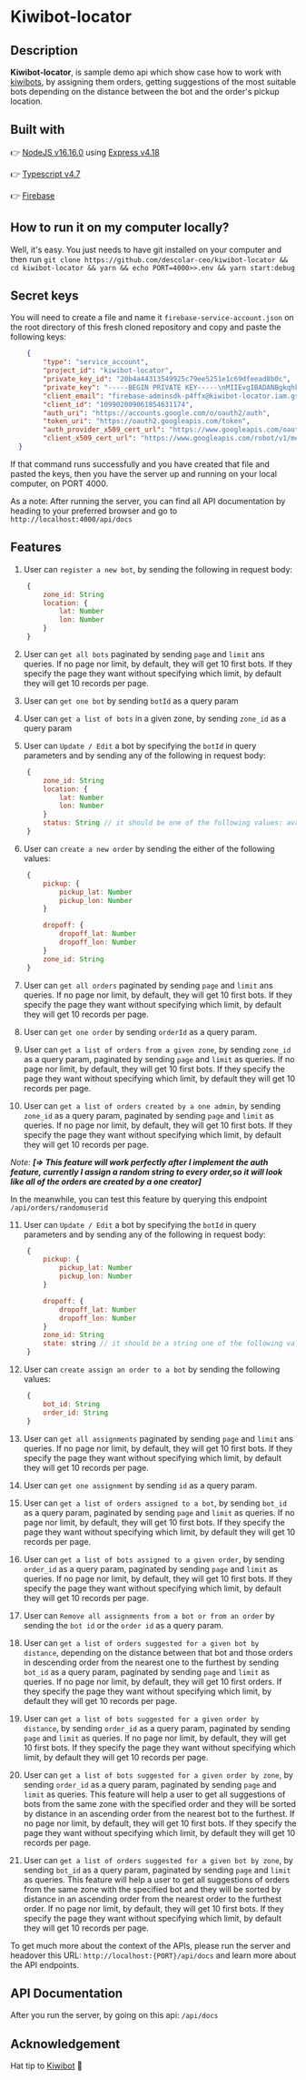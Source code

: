 # Kiwibot-locator

## Description
**Kiwibot-locator**, is sample demo api which show case how to work with [kiwibots](https://kiwibot.com), by assigning them orders, getting suggestions of the most suitable bots depending on the distance between the bot and the order's pickup location.

## Built with
:point_right: [NodeJS v16.16.0](https://nodejs.org/en/) using [Express v4.18](https://expressjs.com/)

:point_right: [Typescript v4.7](https://www.typescriptlang.org/)

:point_right: [Firebase](https://firebase.google.com/)

## How to run it on my computer locally?
Well, it's easy. You just needs to have git installed on your computer and then run `git clone https://github.com/descolar-ceo/kiwibot-locator && cd kiwibot-locator && yarn && echo PORT=4000>>.env && yarn start:debug`

## Secret keys
You will need to create a file and name it `firebase-service-account.json` on the root directory of this fresh cloned repository and copy and paste the following keys:
```json
    {
        "type": "service_account",
        "project_id": "kiwibot-locator",
        "private_key_id": "20b4a44313549925c79ee5251e1c69dfeead8b0c",
        "private_key": "-----BEGIN PRIVATE KEY-----\nMIIEvgIBADANBgkqhkiG9w0BAQEFAASCBKgwggSkAgEAAoIBAQCW6b+kl+SYoEwi\nbUQNv1EraAZrHkDt2ibShyQRS0yHhlBhcJM/KXv7nund7fGaXs1tW2m4Ys9RsLyW\nCV3sWeRlkeBcE7tOq+WtjoTXb6aSQNj8KXtN8XZ+N3icSQTPq62+hzDwLLxqvcio\nE9FmmkLjQiUywkYGMb3f1TypRjAK4j0reGb85YLVSpvK2wMyaRcZtglwumODVv+E\nyv3U6mMdgjHnoRACtu2EY1syquNaL7SrXefGo445FTmuCM7u4yjPB411P+KcaroB\nLwmBkUU7ntrx7MTjyUKAP0CiXnFHFQ0X9oWYE2s1xOHM9GkXDHvpITifGZUH9uFn\nt0hcUqdrAgMBAAECggEAGCFSClBbNehTpCGSgxw3L1iXxiL1QNLj6D/BjZ5bo0Pf\nsGTetne8olQbkufL/OHxuO2n7tqlyasXzGm9AeCxu2fi1vY0ufSUafbi2Mu6d6I0\nz8UWOTVFvBLEj0DBqy8JPfDB63VLv0mPPwjEL8K0tT/LUN1tcuobMSIYa/yUC/k3\nwwOD3Mwch/9N6pp1nEzPSrz1UlPia/plAUBh0zZwRyIcWEU2lMG1/Pd+eJf4t00+\n7RswMhu58g7Rn8HZsf2/z9SKnJxvNbNVLMgCjcJ0FKaIGcUOog/xxvEQlew993ua\n3t/4l56/O9xxKucYm63bpOL0WrFapp/IoEw/Jyvf8QKBgQDUChhPPqscu4Eea+2Q\n4AY+0ur5Ag9/SWjMwyzU/VGoqDiHFxOZIEDONnm89hkhrr1jRnQSh/L7xB8y0hej\nsPQ8krDSsG3xVRIIG/s4OHTy5bnW+ZdxL+sYdR2omzy8fCjzNWloWjjN+FdepK5Z\nCR2K6U/fZxhHCOOrzFap+WF5SQKBgQC2M2XWNvX8wbi7pQgq5RnuiwtDp5V/QuBS\nkpS6TqL6FXbsi8Tf9T2llBZvpZUSSArmpti/ycuEUTnaCnHg5+eyRiakEd7eyDNS\nAWoRZSGmtqupDzIdH50WTpX28B98XdRF/lTwTP39/dhLWeibMAzorMpnkVPeeY41\nF4hnYoBvEwKBgQCpnDWb1e47+oSrF/wdIgX85OxOKObKk6b/+7N13/gc6ArnjH8B\nwrnz+cFhdJ3fwo39xlJ8rECiQVwPY9zC9H45ocFNlxEqtTjKQc+vRgHOdhI0sswA\nHyt4Ed6aiyqHPu3mtbfOYDUGFPuWWjaYQ+Fcx4o7kpTp5WNwffBo4HGm+QKBgQCI\n7HlUkbss9tyAT9aifceOJ/oQHsnPeI+iHjwdAumhrS3ROHx8ng10+KQfxT0RHwjq\nK2rqPpluV6h1PrI0BbNumx+A31kw7Rz8PMncRrcSVWcNxrivgEmKMQasK+pNiSn0\na9yjNgkOroy0m92dem/JD8mQKXvwzkLbjVLZ9wFz9wKBgAnVuCIeusRV5Z5lxVd0\nEBYmKsqRJ15Tx8N2nKyUcfDzZV801QsLYA2j/A6ixq2lS7mTlLqK5IBKBOPPVLYv\nE3bspsGNkXc8X5LSlyKcC03zobbDegALN/S4ka9jTUDdb4h3oUyB5KvhUcMKqxI6\nfZqOipfFVXBHGj6aCnJ3vDuX\n-----END PRIVATE KEY-----\n",
        "client_email": "firebase-adminsdk-p4ffx@kiwibot-locator.iam.gserviceaccount.com",
        "client_id": "109902009061854631174",
        "auth_uri": "https://accounts.google.com/o/oauth2/auth",
        "token_uri": "https://oauth2.googleapis.com/token",
        "auth_provider_x509_cert_url": "https://www.googleapis.com/oauth2/v1/certs",
        "client_x509_cert_url": "https://www.googleapis.com/robot/v1/metadata/x509/firebase-adminsdk-p4ffx%40kiwibot-locator.iam.gserviceaccount.com"
  }
```

If that command runs successfully and you have created that file and pasted the keys, then you have the server up and running on your local computer, on PORT 4000.

As a note: After running the server, you can find all API documentation by heading to your preferred browser and go to `http://localhost:4000/api/docs`

## Features
1. User can `register a new bot`, by sending the following in request body:
```javascript
    {
        zone_id: String
        location: {
            lat: Number
            lon: Number
        }
    }
```
2. User can `get all bots` paginated by sending `page` and `limit` ans queries. If no page nor limit, by default, they will get 10 first bots. If they specify the page they want without specifying which limit, by default they will get 10 records per page.

3. User can `get one bot` by sending `botId` as a query param

4. User can `get a list of bots` in a given zone, by sending `zone_id` as a query param

5. User can `Update / Edit` a bot by specifying the `botId` in query parameters and by sending any of the following in request body:
```javascript
    {
        zone_id: String
        location: {
            lat: Number
            lon: Number
        }
        status: String // it should be one of the following values: available | busy | reserved
    }
```
6. User can `create a new order` by sending the either of the following values:
```javascript
    {
        pickup: {
            pickup_lat: Number
            pickup_lon: Number
        }

        dropoff: {
            dropoff_lat: Number
            dropoff_lon: Number
        }
        zone_id: String
    }
```
7. User can `get all orders` paginated by sending `page` and `limit` ans queries. If no page nor limit, by default, they will get 10 first bots. If they specify the page they want without specifying which limit, by default they will get 10 records per page.

8. User can `get one order` by sending `orderId` as a query param.

9. User can `get a list of orders from a given zone`, by sending `zone_id` as a query param, paginated by sending `page` and `limit` as queries. If no page nor limit, by default, they will get 10 first bots. If they specify the page they want without specifying which limit, by default they will get 10 records per page.


10. User can `get a list of orders created by a one admin`, by sending `zone_id` as a query param, paginated by sending `page` and `limit` as queries. If no page nor limit, by default, they will get 10 first bots. If they specify the page they want without specifying which limit, by default they will get 10 records per page.

_Note:_  _**[=> This feature will work perfectly after I implement the auth feature, currently I assign a random string to every order,so it will look like all of the orders are created by a one creator]**_

In the meanwhile, you can test this feature by querying this endpoint `/api/orders/randomuserid`

11. User can `Update / Edit` a bot by specifying the `botId` in query parameters and by sending any of the following in request body:
```javascript
    {
        pickup: {
            pickup_lat: Number
            pickup_lon: Number
        }

        dropoff: {
            dropoff_lat: Number
            dropoff_lon: Number
        }
        zone_id: String
        state: string // it should be a string one of the following values: "pending" | "assigned" | "in_transit" | "delivered"
    }
```
12. User can `create assign an order to a bot` by sending the following values:
```javascript
    {
        bot_id: String
        order_id: String
    }
```
13. User can `get all assignments` paginated by sending `page` and `limit` ans queries. If no page nor limit, by default, they will get 10 first bots. If they specify the page they want without specifying which limit, by default they will get 10 records per page.

14. User can `get one assignment` by sending `id` as a query param.

15. User can `get a list of orders assigned to a bot`, by sending `bot_id` as a query param, paginated by sending `page` and `limit` as queries. If no page nor limit, by default, they will get 10 first bots. If they specify the page they want without specifying which limit, by default they will get 10 records per page.


16. User can `get a list of bots assigned to a given order`, by sending `order_id` as a query param, paginated by sending `page` and `limit` as queries. If no page nor limit, by default, they will get 10 first bots. If they specify the page they want without specifying which limit, by default they will get 10 records per page.

17. User can `Remove all assignments from a bot or from an order` by sending the `bot id` or the `order id` as a query param.

18. User can `get a list of orders suggested for a given bot by distance`, depending on the distance between that bot and those orders in descending order from the nearest one to the furthest by sending `bot_id` as a query param, paginated by sending `page` and `limit` as queries. If no page nor limit, by default, they will get 10 first orders. If they specify the page they want without specifying which limit, by default they will get 10 records per page.

19. User can `get a list of bots suggested for a given order by distance`, by sending `order_id` as a query param, paginated by sending `page` and `limit` as queries. If no page nor limit, by default, they will get 10 first bots. If they specify the page they want without specifying which limit, by default they will get 10 records per page.

20. User can `get a list of bots suggested for a given order by zone`, by sending `order_id` as a query param, paginated by sending `page` and `limit` as queries. This feature will help a user to get all suggestions of bots from the same zone with the specified order and they will be sorted by distance in an ascending order from the nearest bot to the furthest. If no page nor limit, by default, they will get 10 first bots. If they specify the page they want without specifying which limit, by default they will get 10 records per page.

21. User can `get a list of orders suggested for a given bot by zone`, by sending `bot_id` as a query param, paginated by sending `page` and `limit` as queries. This feature will help a user to get all suggestions of orders from the same zone with the specified bot and they will be sorted by distance in an ascending order from the nearest order to the furthest order. If no page nor limit, by default, they will get 10 first bots. If they specify the page they want without specifying which limit, by default they will get 10 records per page.

To get much more about the context of the APIs, please run the server and headover this URL: `http://localhost:{PORT}/api/docs` and learn more about the API endpoints.

## API Documentation
After you run the server, by going on this api: `/api/docs`

## Acknowledgement
Hat tip to [Kiwibot](https://kiwibot.com) :muscle:
